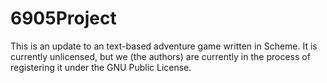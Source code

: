 # 6905Project

This is an update to an text-based adventure game written in Scheme. It is currently unlicensed, but we (the authors) are 
currently in the process of registering it under the GNU Public License.
